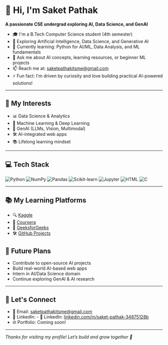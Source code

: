# 👋 Hi, I'm Saket Pathak

**A passionate CSE undergrad exploring AI, Data Science, and GenAI**

- 🎓 I'm a B.Tech Computer Science student (4th semester)  
- 🤖 Exploring Artificial Intelligence, Data Science, and Generative AI  
- 🌱 Currently learning: Python for AI/ML, Data Analysis, and ML fundamentals  
- 💬 Ask me about AI concepts, learning resources, or beginner ML projects  
- 📫 Reach me at: saketpathakitsme@gmail.com  
- ⚡ Fun fact: I'm driven by curiosity and love building practical AI-powered solutions!

---

## 🧠 My Interests

- 📊 Data Science & Analytics  
- 🧠 Machine Learning & Deep Learning  
- 🧬 GenAI (LLMs, Vision, Multimodal)  
- 🛠️ AI-integrated web apps  
- 📚 Lifelong learning mindset  

---

## 💻 Tech Stack

![Python](https://img.shields.io/badge/Python-3776AB?style=for-the-badge&logo=python&logoColor=white)
![NumPy](https://img.shields.io/badge/Numpy-013243?style=for-the-badge&logo=numpy&logoColor=white)
![Pandas](https://img.shields.io/badge/Pandas-150458?style=for-the-badge&logo=pandas&logoColor=white)
![Scikit-learn](https://img.shields.io/badge/Scikit--learn-F7931E?style=for-the-badge&logo=scikit-learn&logoColor=white)
![Jupyter](https://img.shields.io/badge/Jupyter-F37626?style=for-the-badge&logo=jupyter&logoColor=white)
![HTML](https://img.shields.io/badge/HTML-E34F26?style=for-the-badge&logo=html5&logoColor=white)
![C](https://img.shields.io/badge/C-00599C?style=for-the-badge&logo=c&logoColor=white)

---

## 📚 My Learning Platforms

- 🔍 [Kaggle](https://www.kaggle.com/)
- 🧠 [Coursera](https://www.coursera.org/)
- 📘 [GeeksforGeeks](https://www.geeksforgeeks.org/)
- 🛠 [GitHub Projects](https://github.com/Saket-Pathak?tab=repositories)


## 🚀 Future Plans

- Contribute to open-source AI projects  
- Build real-world AI-based web apps  
- Intern in AI/Data Science domain  
- Continue exploring GenAI & AI research  

---

## 🤝 Let's Connect

- 📧 Email: saketpathakitsme@gmail.com 
- 🔗 LinkedIn: - 🔗 LinkedIn: [linkedin.com/in/saket-pathak-34875128b](https://www.linkedin.com/in/saket-pathak-34875128b/) 
- 🌐 Portfolio: Coming soon!

---

*Thanks for visiting my profile! Let’s build and grow together 🚀*


